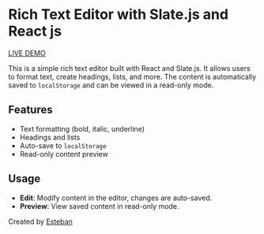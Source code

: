 # Rich Text Editor with Slate.js and React js

[LIVE DEMO](https://rich-text-react-demo.vercel.app/)

This is a simple rich text editor built with React and Slate.js. It allows users to format text, create headings, lists, and more. The content is automatically saved to `localStorage` and can be viewed in a read-only mode.

## Features

- Text formatting (bold, italic, underline)
- Headings and lists
- Auto-save to `localStorage`
- Read-only content preview

## Usage

- **Edit**: Modify content in the editor, changes are auto-saved.
- **Preview**: View saved content in read-only mode.

Created by [Esteban](https://x.com/estebanpm__)
